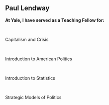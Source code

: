## Paul Lendway


**At Yale, I have served as a Teaching Fellow for:** 

 &nbsp;

Capitalism and Crisis

&nbsp;


Introduction to American Politics

 &nbsp;


Introduction to Statistics

 &nbsp;

Strategic Models of Politics


